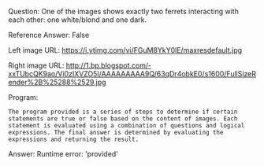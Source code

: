 Question: One of the images shows exactly two ferrets interacting with each other: one white/blond and one dark.

Reference Answer: False

Left image URL: https://i.ytimg.com/vi/FGuM8YkY0lE/maxresdefault.jpg

Right image URL: http://1.bp.blogspot.com/-xxTUbcQK9ao/Vi0zIXVZO5I/AAAAAAAAA9Q/63qDr4obkE0/s1600/FullSizeRender%2B%25288%2529.jpg

Program:

```
The program provided is a series of steps to determine if certain statements are true or false based on the content of images. Each statement is evaluated using a combination of questions and logical expressions. The final answer is determined by evaluating the expressions and returning the result.
```
Answer: Runtime error: 'provided'

